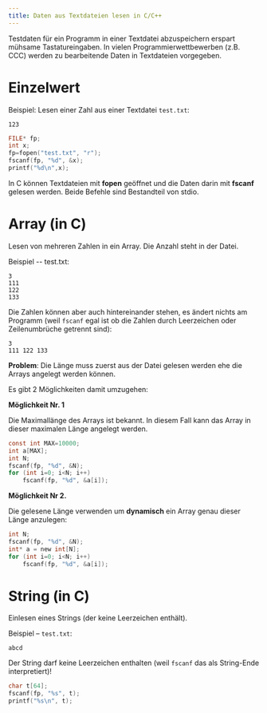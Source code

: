 ```yaml
---
title: Daten aus Textdateien lesen in C/C++
---
```





Testdaten für ein Programm in einer Textdatei abzuspeichern erspart mühsame Tastatureingaben. In vielen Programmierwettbewerben (z.B. CCC) werden zu bearbeitende Daten in Textdateien vorgegeben.



# Einzelwert
Beispiel: Lesen einer Zahl aus einer Textdatei `test.txt`:

```
123
```




```c
FILE* fp;
int x;
fp=fopen("test.txt", "r");
fscanf(fp, "%d", &x);
printf("%d\n",x);
```



In C können Textdateien mit **fopen** geöffnet und die Daten darin mit **fscanf** gelesen werden.
Beide Befehle sind Bestandteil von stdio.




# Array (in C)


Lesen von mehreren Zahlen in ein Array. Die Anzahl steht in der Datei.

Beispiel -- test.txt:

```
3
111
122
133
```

Die Zahlen können aber auch hintereinander stehen, es ändert nichts am Programm (weil `fscanf` egal ist ob die Zahlen durch Leerzeichen oder Zeilenumbrüche getrennt sind):

```
3
111 122 133
```



**Problem**: Die Länge muss zuerst aus der Datei gelesen werden ehe die Arrays angelegt werden können.


Es gibt 2 Möglichkeiten damit umzugehen:

**Möglichkeit Nr. 1**

Die Maximallänge des Arrays ist bekannt.
In diesem Fall kann das Array in dieser maximalen Länge angelegt werden.

```c
const int MAX=10000;
int a[MAX];
int N;
fscanf(fp, "%d", &N);
for (int i=0; i<N; i++)
    fscanf(fp, "%d", &a[i]);
```


**Möglichkeit Nr 2.**

Die gelesene Länge verwenden um **dynamisch** ein Array genau dieser Länge anzulegen:
```c
int N;
fscanf(fp, "%d", &N);
int* a = new int[N];
for (int i=0; i<N; i++)
    fscanf(fp, "%d", &a[i]);
```



# String (in C)


Einlesen eines Strings (der keine Leerzeichen enthält).

Beispiel – `test.txt`:

```
abcd
```

Der String darf keine Leerzeichen enthalten (weil `fscanf` das als String-Ende interpretiert)!


```c
char t[64];
fscanf(fp, "%s", t);
printf("%s\n", t);
```

